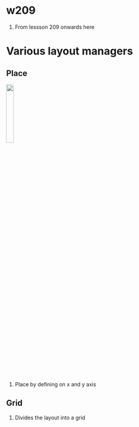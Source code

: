 # w209

1. From lessson 209 onwards here 

# Various layout managers 

## Place 

<img src="https://i0.wp.com/statisticsbyjim.com/wp-content/uploads/2023/01/coordinate_plane.png?fit=499%2C499&ssl=1" width="20%">

1. Place by defining on x and y axis

## Grid 

1. Divides the layout into a grid